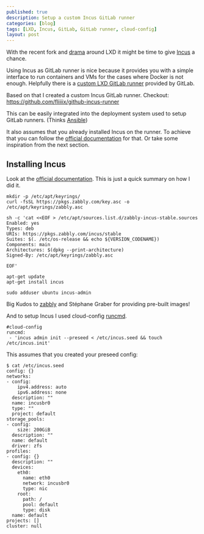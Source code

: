 ```yaml
---
published: true
description: Setup a custom Incus GitLab runner
categories: [blog]
tags: [LXD, Incus, GitLab, GitLab runner, cloud-config]
layout: post
---
```


With the recent fork and [drama](https://discuss.linuxcontainers.org/t/important-notice-for-lxd-users-image-server/18479) around LXD it might be time to
give [Incus](https://linuxcontainers.org/incus/) a chance.

Using Incus as GitLab runner is nice because it provides you with a
simple interface to run containers and VMs for the cases where Docker is
not enough.
Helpfully there is a [custom LXD GitLab runner](https://docs.gitlab.com/runner/executors/custom_examples/lxd.html) provided by GitLab.

Based on that I created a custom Incus GitLab runner.
Checkout: <https://github.com/fliiiix/github-incus-runner>

This can be easily integrated into the deployment system used to
setup GitLab runners. (Thinks [Ansible](https://www.ansible.com/))

It also assumes that you already installed Incus on the runner.
To achieve that you can follow the [official documentation](https://linuxcontainers.org/incus/docs/main/installing/) for that.
Or take some inspiration from the next section.

## Installing Incus

Look at the [official documentation](https://linuxcontainers.org/incus/docs/main/installing/).
This is just a quick summary on how I did it.

```
mkdir -p /etc/apt/keyrings/
curl -fsSL https://pkgs.zabbly.com/key.asc -o /etc/apt/keyrings/zabbly.asc

sh -c 'cat <<EOF > /etc/apt/sources.list.d/zabbly-incus-stable.sources
Enabled: yes
Types: deb
URIs: https://pkgs.zabbly.com/incus/stable
Suites: $(. /etc/os-release && echo ${VERSION_CODENAME})
Components: main
Architectures: $(dpkg --print-architecture)
Signed-By: /etc/apt/keyrings/zabbly.asc

EOF'

apt-get update
apt-get install incus

sudo adduser ubuntu incus-admin
```

Big Kudos to [zabbly](https://zabbly.com/) and Stéphane Graber for providing pre-built images!

And to setup Incus I used cloud-config [runcmd](https://cloudinit.readthedocs.io/en/latest/reference/examples.html#run-commands-on-first-boot).

```
#cloud-config
runcmd:
 - 'incus admin init --preseed < /etc/incus.seed && touch /etc/incus.init'
```

This assumes that you created your preseed config:

```
$ cat /etc/incus.seed
config: {}
networks:
- config:
    ipv4.address: auto
    ipv6.address: none
  description: ""
  name: incusbr0
  type: ""
  project: default
storage_pools:
- config:
    size: 200GiB
  description: ""
  name: default
  driver: zfs
profiles:
- config: {}
  description: ""
  devices:
    eth0:
      name: eth0
      network: incusbr0
      type: nic
    root:
      path: /
      pool: default
      type: disk
  name: default
projects: []
cluster: null
```
